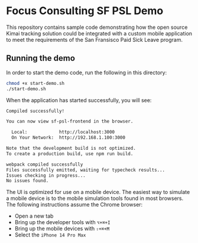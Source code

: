 # Focus Consulting SF PSL Demo

This repository contains sample code demonstrating how the open source Kimai tracking solution could be integrated with a custom mobile application to meet the
requirements of the San Fransisco Paid Sick Leave program.

## Running the demo

In order to start the demo code, run the following in this directory:

```sh
chmod +x start-demo.sh
./start-demo.sh
```

When the application has started successfully, you will see:

```sh
Compiled successfully!

You can now view sf-psl-frontend in the browser.

  Local:            http://localhost:3000
  On Your Network:  http://192.168.1.100:3000

Note that the development build is not optimized.
To create a production build, use npm run build.

webpack compiled successfully
Files successfully emitted, waiting for typecheck results...
Issues checking in progress...
No issues found.
```

The UI is optimized for use on a mobile device. The easiest way to simulate a mobile device is to the mobile simulation tools found in most browsers. The following instructions assume the Chrome browser:

- Open a new tab
- Bring up the developer tools with `⌥+⌘+I`
- Bring up the mobile devices with `⇧+⌘+M`
- Select the `iPhone 14 Pro Max`
